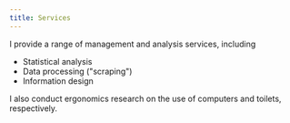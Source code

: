```yaml
---
title: Services
---
```

I provide a range of management and analysis services, including

* Statistical analysis
* Data processing ("scraping")
* Information design

I also conduct ergonomics research on the use of computers and toilets, respectively.
